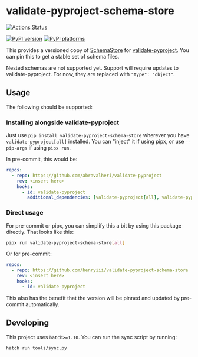 # validate-pyproject-schema-store

[![Actions Status][actions-badge]][actions-link]

[![PyPI version][pypi-version]][pypi-link]
[![PyPI platforms][pypi-platforms]][pypi-link]

<!-- SPHINX-START -->

This provides a versioned copy of [SchemaStore][] for [validate-pyproject][].
You can pin this to get a stable set of schema files.

Nested schemas are not supported yet. Support will require updates to
validate-pyproject. For now, they are replaced with `"type": "object"`.

## Usage

The following should be supported:

### Installing alongside validate-pyproject

Just use `pip install validate-pyproject-schema-store` wherever you have
`validate-pyproject[all]` installed. You can "inject" it if using pipx, or use
`--pip-args` if using `pipx run`.

In pre-commit, this would be:

```yaml
repos:
  - repo: https://github.com/abravalheri/validate-pyproject
    rev: <insert here>
    hooks:
      - id: validate-pyproject
        additional_dependencies: [validate-pyproject[all], validate-pyproject-schema-store]
```

### Direct usage

For pre-commit or pipx, you can simplify this a bit by using this package
directly. That looks like this:

```bash
pipx run validate-pyproject-schema-store[all]
```

Or for pre-commit:

```yaml
repos:
  - repo: https://github.com/henryiii/validate-pyproject-schema-store
    rev: <insert here>
    hooks:
      - id: validate-pyproject
```

This also has the benefit that the version will be pinned and updated by
pre-commit automatically.

## Developing

This project uses `hatch>=1.10`. You can run the sync script by running:

```bash
hatch run tools/sync.py
```

<!-- prettier-ignore-start -->
[actions-badge]:            https://github.com/henryiii/validate-pyproject-schema-store/workflows/CI/badge.svg
[actions-link]:             https://github.com/henryiii/validate-pyproject-schema-store/actions
[pypi-link]:                https://pypi.org/project/validate-pyproject-schema-store/
[pypi-platforms]:           https://img.shields.io/pypi/pyversions/validate-pyproject-schema-store
[pypi-version]:             https://img.shields.io/pypi/v/validate-pyproject-schema-store
[validate-pyproject]:       https://github.com/abravalheri/validate-pyproject
[schemastore]:              https://www.schemastore.org
<!-- prettier-ignore-end -->
